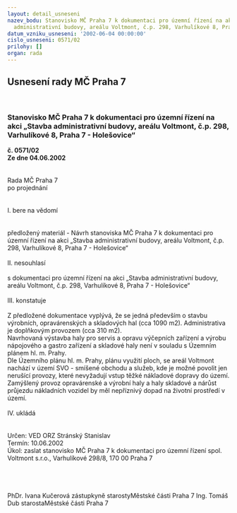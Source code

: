 ```yaml
---
layout: detail_usneseni
nazev_bodu: Stanovisko MČ Praha 7 k dokumentaci pro územní řízení na akci „Stavba
  administrativní budovy, areálu Voltmont, č.p. 298, Varhulíkové 8, Praha 7 - Holešovice“
datum_vzniku_usneseni: '2002-06-04 00:00:00'
cislo_usneseni: 0571/02
prilohy: []
organ: rada
---
```

<div id="ucUsn_pList" class="usn">
	<span><h2>Usnesení rady MČ Praha 7 </h2>
<br></span><div class="standBody">
<span><h3>Stanovisko MČ Praha 7 k dokumentaci pro územní řízení na akci „Stavba administrativní budovy, areálu Voltmont, č.p. 298, Varhulíkové 8, Praha 7 - Holešovice“</h3></span><div class="center">
		<strong>č. 0571/02</strong><br>
	</div>
<div class="center">
		<strong>Ze dne 04.06.2002</strong><br><br>
	</div>
<br>Rada MČ Praha 7<br>po projednání<br><br><br>I.	bere na vědomí<br><br> <br>předložený materiál - Návrh stanoviska MČ Praha 7 k dokumentaci pro územní řízení na akci „Stavba administrativní budovy, areálu Voltmont, č.p. 298, Varhulíkové 8, Praha 7 - Holešovice“<br><br>II.	nesouhlasí<br><br>s dokumentaci pro územní řízení na akci „Stavba administrativní budovy, areálu Voltmont, č.p. 298, Varhulíkové 8, Praha 7 - Holešovice“<br><br>III.	konstatuje<br><br>Z předložené dokumentace vyplývá, že se jedná především o stavbu výrobních, opravárenských a skladových hal (cca 1090 m2). Administrativa je doplňkovým provozem (cca 310 m2).<br>Navrhovaná výstavba haly pro servis a opravu výčepních zařízení a výrobu nápojového a gastro zařízení a skladové haly není v souladu s Územním plánem hl. m. Prahy.<br>Dle Územního plánu hl. m. Prahy, plánu využití ploch, se areál Voltmont nachází v území SVO - smíšené obchodu a služeb, kde je možné povolit jen nerušící provozy, které nevyžadují vstup těžké nákladové dopravy do území.<br>Zamýšlený provoz opravárenské a výrobní haly a haly skladové a nárůst průjezdu nákladních vozidel  by měl nepříznivý dopad na životní prostředí v území.<br><br>IV.	ukládá <br><br> <br>Určen:	VED ORZ  Stránský Stanislav<br>Termín: 10.06.2002<br>Úkol:	zaslat stanovisko MČ Praha 7 k dokumentaci pro územní řízení spol. Voltmont s.r.o., Varhulíkové 298/8, 170 00 Praha 7<br> <br><br> <br>	<br>PhDr. Ivana Kučerová zástupkyně starostyMěstské části Praha 7	Ing. Tomáš Dub starostaMěstské části Praha 7<br>	<br><br>
</div>
</div>